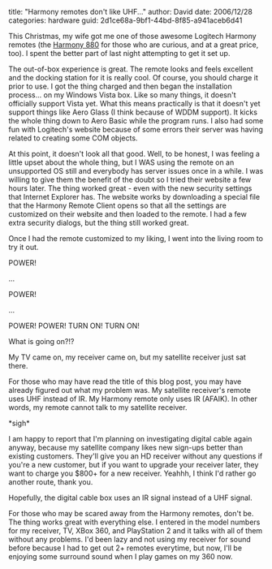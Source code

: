 
title: "Harmony remotes don't like UHF..."
author: David
date: 2006/12/28
categories: hardware
guid: 2d1ce68a-9bf1-44bd-8f85-a941aceb6d41

This Christmas, my wife got me one of those awesome Logitech Harmony remotes (the [Harmony 880](http://www.logitech.com/index.cfm/products/detailsharmony/US/EN,CRID=2084,CONTENTID=9933) for those who are curious, and at a great price, too). I spent the better part of last night attempting to get it set up.  

The out-of-box experience is great. The remote looks and feels excellent and the docking station for it is really cool. Of course, you should charge it prior to use. I got the thing charged and then began the installation process... on my Windows Vista box. Like so many things, it doesn't officially support Vista yet. What this means practically is that it doesn't yet support things like Aero Glass (I think because of WDDM support). It kicks the whole thing down to Aero Basic while the program runs. I also had some fun with Logitech's website because of some errors their server was having related to creating some COM objects. 

At this point, it doesn't look all that good. Well, to be honest, I was feeling a little upset about the whole thing, but I WAS using the remote on an unsupported OS still and everybody has server issues once in a while. I was willing to give them the benefit of the doubt so I tried their website a few hours later. The thing worked great - even with the new security settings that Internet Explorer has. The website works by downloading a special file that the Harmony Remote Client opens so that all the settings are customized on their website and then loaded to the remote. I had a few extra security dialogs, but the thing still worked great. 

Once I had the remote customized to my liking, I went into the living room to try it out. 

POWER! 

... 

POWER! 

... 

POWER! POWER! TURN ON! TURN ON! 

What is going on?!? 

My TV came on, my receiver came on, but my satellite receiver just sat there. 

For those who may have read the title of this blog post, you may have already figured out what my problem was. My satellite receiver's remote uses UHF instead of IR. My Harmony remote only uses IR (AFAIK). In other words, my remote cannot talk to my satellite receiver. 

\*sigh\*

I am happy to report that I'm planning on investigating digital cable again anyway, because my satellite company likes new sign-ups better than existing customers. They'll give you an HD receiver without any questions if you're a new customer, but if you want to upgrade your receiver later, they want to charge you $800+ for a new receiver. Yeahhh, I think I'd rather go another route, thank you.  

Hopefully, the digital cable box uses an IR signal instead of a UHF signal. 

For those who may be scared away from the Harmony remotes, don't be. The thing works great with everything else. I entered in the model numbers for my receiver, TV, XBox 360, and PlayStation 2 and it talks with all of them without any problems. I'd been lazy and not using my receiver for sound before because I had to get out 2+ remotes everytime, but now, I'll be enjoying some surround sound when I play games on my 360 now.

